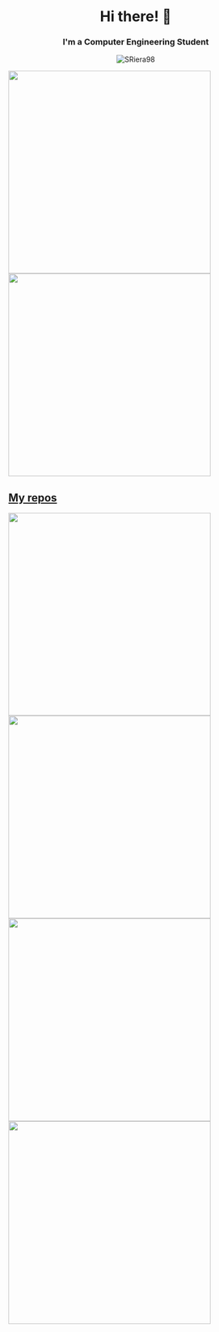 
<h1 align="center">Hi there! 👋</h1>
<h3 align="center">I'm a Computer Engineering Student</h3>

<p align="center">
<img src="https://badges.pufler.dev/visits/SRiera98/SRiera98" alt="SRiera98" />
</p>
    
<p align="left">
  <a href="https://github.com/SRiera98"><img width="400" src="https://github-readme-stats.vercel.app/api?username=SRiera98&show_icons=true&theme=merko&count_private=true">
  <a href="https://github.com/SRiera98"><img width="400" src="https://github-readme-stats.vercel.app/api/top-langs/?username=SRiera98&hide=html,scss,css&langs_count=10&layout=compact&theme=merko">
</p>
    
## My repos
    
<p align="left">
  
   <a href="https://github.com/SRiera98/backend"><img width="400" src="https://github-readme-stats.vercel.app/api/pin/?username=SRiera98&repo=backend&langs_count=5&theme=merko">
  <a href="https://github.com/SRiera98/sistema-de-tickets"><img width="400" src="https://github-readme-stats.vercel.app/api/pin/?username=SRiera98&card_height=300&&repo=sistema-de-tickets&langs_count=5&layout=compact&theme=merko">
  <a href="https://github.com/SRiera98/sistema-de-eventos"><img width="400" src="https://github-readme-stats.vercel.app/api/pin/?username=SRiera98&repo=sistema-de-eventos&layout=compact&theme=merko">
  <a href="https://github.com/SRiera98/JobStation"><img width="400" src="https://github-readme-stats.vercel.app/api/pin/?username=SRiera98&repo=JobStation&hide=html,scss,css&langs_count=10&layout=compact&theme=merko">
</p>  

<!---
ahi te arreglé los problemitas que tenias, ojala te guste el resultado, cualquier cosa me hablas por linkedin ok? https://www.linkedin.com/in/eichenbergerche/
--->
